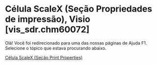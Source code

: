 
# Célula ScaleX (Seção Propriedades de impressão), Visio [vis_sdr.chm60072]

Olá! Você foi redirecionado para uma das nossas páginas de Ajuda F1. Selecione o tópico que estava procurando abaixo.

[Célula ScaleX (Seção Print Properties)](http://msdn.microsoft.com/library/5916eadc-37f8-47af-fe54-f6062aea318f%28Office.15%29.aspx)
